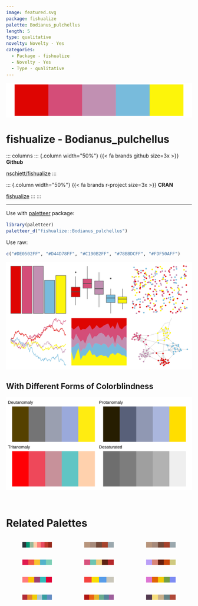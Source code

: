 ```yaml
---
image: featured.svg
package: fishualize
palette: Bodianus_pulchellus
length: 5
type: qualitative
novelty: Novelty - Yes
categories:
  - Package - fishualize
  - Novelty - Yes
  - Type - qualitative
---
```


![](featured.svg)

# fishualize - Bodianus_pulchellus 

::: columns
::: {.column width="50%"}
{{< fa brands github size=3x >}}
**Github**

[nschiett/fishualize](https://github.com/nschiett/fishualize)
:::

::: {.column width="50%"}
{{< fa brands r-project size=3x >}}
**CRAN**

[fishualize](https://CRAN.R-project.org/package=fishualize)
:::
:::

<hr> 

Use with [paletteer](https://emilhvitfeldt.github.io/paletteer/) package:

```r
library(paletteer)
paletteer_d("fishualize::Bodianus_pulchellus")
```

Use raw:

```r
c("#DE0502FF", "#D44D78FF", "#C190B2FF", "#78BBDCFF", "#FDF50AFF")
``` 

![](examples.png) <br>

## With Different Forms of Colorblindness

![](colorblind.svg) 

<br>

# Related Palettes

<div class="list" style="display: grid; grid-template-columns: auto auto auto;"> <figure class="figure">
<a href="../../awtools/a_palette/"> <img src="../../awtools/a_palette/featured.svg" style="width: 100%;" class="figure-img"></a>
</figure> <figure class="figure">
<a href="../../ButterflyColors/hamadryas_feronia/"> <img src="../../ButterflyColors/hamadryas_feronia/featured.svg" style="width: 100%;" class="figure-img"></a>
</figure> <figure class="figure">
<a href="../../ButterflyColors/hamadryas_feronia/"> <img src="../../ButterflyColors/hamadryas_feronia/featured.svg" style="width: 100%;" class="figure-img"></a>
</figure> <figure class="figure">
<a href="../../PrettyCols/Lucent/"> <img src="../../PrettyCols/Lucent/featured.svg" style="width: 100%;" class="figure-img"></a>
</figure> <figure class="figure">
<a href="../../MoMAColors/Koons/"> <img src="../../MoMAColors/Koons/featured.svg" style="width: 100%;" class="figure-img"></a>
</figure> <figure class="figure">
<a href="../../fishualize/Nemateleotris_magnifica/"> <img src="../../fishualize/Nemateleotris_magnifica/featured.svg" style="width: 100%;" class="figure-img"></a>
</figure> <figure class="figure">
<a href="../../ltc/kiss/"> <img src="../../ltc/kiss/featured.svg" style="width: 100%;" class="figure-img"></a>
</figure> <figure class="figure">
<a href="../../waRhol/the_big_c_86/"> <img src="../../waRhol/the_big_c_86/featured.svg" style="width: 100%;" class="figure-img"></a>
</figure> <figure class="figure">
<a href="../../fishualize/Callanthias_australis/"> <img src="../../fishualize/Callanthias_australis/featured.svg" style="width: 100%;" class="figure-img"></a>
</figure> <figure class="figure">
<a href="../../waRhol/marilyn_orange_62/"> <img src="../../waRhol/marilyn_orange_62/featured.svg" style="width: 100%;" class="figure-img"></a>
</figure> <figure class="figure">
<a href="../../ggthemes/excel_Ion/"> <img src="../../ggthemes/excel_Ion/featured.svg" style="width: 100%;" class="figure-img"></a>
</figure> <figure class="figure">
<a href="../../lisa/JamesJean/"> <img src="../../lisa/JamesJean/featured.svg" style="width: 100%;" class="figure-img"></a>
</figure> 
</div>
